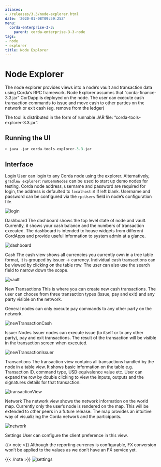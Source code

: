 ```yaml
---
aliases:
- /releases/3.3/node-explorer.html
date: '2020-01-08T09:59:25Z'
menu:
  corda-enterprise-3-3:
    parent: corda-enterprise-3-3-node
tags:
- node
- explorer
title: Node Explorer
---
```



# Node Explorer

The node explorer provides views into a node’s vault and transaction data using Corda’s RPC framework.
            Node Explorer assumes that “corda-finance-3.3.jar” CorDapp is deployed on the node.
            The user can execute cash transaction commands to issue and move cash to other parties on the network or exit cash (eg. remove from the ledger)

The tool is distributed in the form of runnable JAR file: “corda-tools-explorer-3.3.jar”.


## Running the UI

```kotlin
> java -jar corda-tools-explorer-3.3.jar
```

## Interface



Login
User can login to any Corda node using the explorer. Alternatively, `gradlew explorer:runDemoNodes` can be used to start up demo nodes for testing.
                            Corda node address, username and password are required for login, the address is defaulted to `localhost:0` if left blank.
                            Username and password can be configured via the `rpcUsers` field in node’s configuration file.

![login](/en/images/login.png "login")

Dashboard
The dashboard shows the top level state of node and vault.
                            Currently, it shows your cash balance and the numbers of transaction executed.
                            The dashboard is intended to house widgets from different CordApps and provide useful information to system admin at a glance.

![dashboard](/en/images/dashboard.png "dashboard")

Cash
The cash view shows all currencies you currently own in a tree table format, it is grouped by issuer -> currency.
                            Individual cash transactions can be viewed by clicking on the table row. The user can also use the search field to narrow down the scope.

![vault](/en/images/vault.png "vault")

New Transactions
This is where you can create new cash transactions.
                            The user can choose from three transaction types (issue, pay and exit) and any party visible on the network.

General nodes can only execute pay commands to any other party on the network.

![newTransactionCash](/en/images/newTransactionCash.png "newTransactionCash")

Issuer Nodes
Issuer nodes can execute issue (to itself or to any other party), pay and exit transactions.
                            The result of the transaction will be visible in the transaction screen when executed.

![newTransactionIssuer](/en/images/newTransactionIssuer.png "newTransactionIssuer")

Transactions
The transaction view contains all transactions handled by the node in a table view. It shows basic information on the table e.g. Transaction ID,
                            command type, USD equivalence value etc. User can expand the row by double clicking to view the inputs,
                            outputs and the signatures details for that transaction.

![transactionView](/en/images/transactionView.png "transactionView")

Network
The network view shows the network information on the world map. Currently only the user’s node is rendered on the map.
                            This will be extended to other peers in a future release.
                            The map provides an intuitive way of visualizing the Corda network and the participants.

![network](/en/images/network.png "network")

Settings
User can configure the client preference in this view.


{{< note >}}
Although the reporting currency is configurable, FX conversion won’t be applied to the values as we don’t have an FX service yet.

{{< /note >}}
![settings](/en/images/settings.png "settings")
